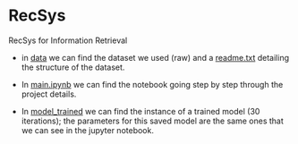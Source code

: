 # RecSys
RecSys for Information Retrieval


* in [data](/data) we can find the dataset we used (raw) and a [readme.txt](/data/readme.txt) detailing the structure of the dataset.

* In [main.ipynb](/main.ipynb) we can find the notebook going step by step through the project details.

* In [model_trained](/model_trained) we can find the instance of a trained model (30 iterations); the parameters for this saved model are the same ones that we can see in the jupyter notebook.



